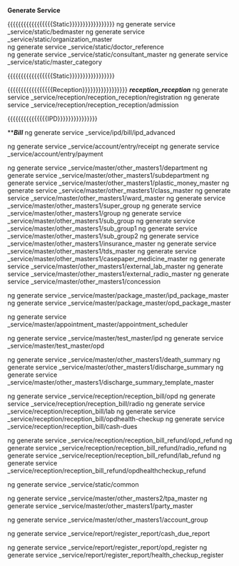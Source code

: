 **Generate Service**

{{{{{{{{{{{{{{{{{Static}}}}}}}}}}}}}}}}}
ng generate service _service/static/bedmaster
ng generate service _service/static/organization_master   
ng generate service _service/static/doctor_reference   
ng generate service _service/static/consultant_master
ng generate service _service/static/master_category

{{{{{{{{{{{{{{{{{Static}}}}}}}}}}}}}}}}}


{{{{{{{{{{{{{{{{{Reception}}}}}}}}}}}}}}}}}
*************reception_reception*************
ng generate service _service/reception/reception_reception/registration
ng generate service _service/reception/reception_reception/admission

{{{{{{{{{{{{{{{IPD}}}}}}}}}}}}}}}

*******************Bill*****************
ng generate service _service/ipd/bill/ipd_advanced




ng generate service _service/account/entry/receipt
ng generate service _service/account/entry/payment

ng generate service _service/master/other_masters1/department
ng generate service _service/master/other_masters1/subdepartment
ng generate service _service/master/other_masters1/plastic_money_master
ng generate service _service/master/other_masters1/class_master
ng generate service _service/master/other_masters1/ward_master
ng generate service _service/master/other_masters1/super_group
ng generate service _service/master/other_masters1/group
ng generate service _service/master/other_masters1/sub_group
ng generate service _service/master/other_masters1/sub_group1
ng generate service _service/master/other_masters1/sub_group2
ng generate service _service/master/other_masters1/insurance_master
ng generate service _service/master/other_masters1/tds_master
ng generate service _service/master/other_masters1/casepaper_medicine_master
ng generate service _service/master/other_masters1/external_lab_master
ng generate service _service/master/other_masters1/external_radio_master
ng generate service _service/master/other_masters1/concession

ng generate service _service/master/package_master/ipd_package_master
ng generate service _service/master/package_master/opd_package_master

ng generate service _service/master/appointment_master/appointment_scheduler

ng generate service _service/master/test_master/ipd
ng generate service _service/master/test_master/opd

ng generate service _service/master/other_masters1/death_summary
ng generate service _service/master/other_masters1/discharge_summary
ng generate service _service/master/other_masters1/discharge_summary_template_master

ng generate service _service/reception/reception_bill/opd
ng generate service _service/reception/reception_bill/radio
ng generate service _service/reception/reception_bill/lab
ng generate service _service/reception/reception_bill/opdhealth-checkup
ng generate service _service/reception/reception_bill/cash-dues


ng generate service _service/reception/reception_bill_refund/opd_refund
ng generate service _service/reception/reception_bill_refund/radio_refund
ng generate service _service/reception/reception_bill_refund/lab_refund
ng generate service _service/reception/reception_bill_refund/opdhealthcheckup_refund



ng generate service _service/static/common

ng generate service _service/master/other_masters2/tpa_master
ng generate service _service/master/other_masters1/party_master

ng generate service _service/master/other_masters1/account_group

ng generate service _service/report/register_report/cash_due_report

ng generate service _service/report/register_report/opd_register
ng generate service _service/report/register_report/health_checkup_register